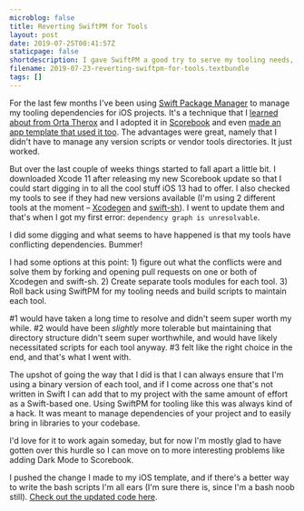 ```yaml
---
microblog: false
title: Reverting SwiftPM for Tools
layout: post
date: 2019-07-25T00:41:57Z
staticpage: false
shortdescription: I gave SwiftPM a good try to serve my tooling needs, but it ended up falling down.
filename: 2019-07-23-reverting-swiftpm-for-tools.textbundle
tags: []
---
```

For the last few months I've been using [Swift Package Manager](https://github.com/apple/swift-package-manager) to manage my tooling dependencies for iOS projects. It's a technique that I [learned about from Orta Therox](https://artsy.github.io/blog/2019/01/05/its-time-to-use-spm/) and I adopted it in [Scorebook](https://taphouse.io/scorebook) and even [made an app template that used it too](https://jsorge.net/2019/05/26/my-ios-xcode-project-template). The advantages were great, namely that I didn't have to manage any version scripts or vendor tools directories. It just worked.

But over the last couple of weeks things started to fall apart a little bit. I downloaded Xcode 11 after releasing my new Scorebook update so that I could start digging in to all the cool stuff iOS 13 had to offer. I also checked my tools to see if they had new versions available (I'm using 2 different tools at the moment – [Xcodegen](https://github.com/yonaskolb/XcodeGen) and [swift-sh](https://github.com/mxcl/swift-sh)). I went to update them and that's when I got my first error: `dependency graph is unresolvable`.

I did some digging and what seems to have happened is that my tools have conflicting dependencies. Bummer!

I had some options at this point: 1) figure out what the conflicts were and solve them by forking and opening pull requests on one or both of Xcodegen and swift-sh. 2) Create separate tools modules for each tool. 3) Roll back using SwiftPM for my tooling needs and build scripts to maintain each tool.

#1 would have taken a long time to resolve and didn't seem super worth my while. #2 would have been _slightly_ more tolerable but maintaining that directory structure didn't seem super worthwhile, and would have likely necessitated scripts for each tool anyway. #3 felt like the right choice in the end, and that's what I went with.

The upshot of going the way that I did is that I can always ensure that I'm using a binary version of each tool, and if I come across one that's not written in Swift I can add that to my project with the same amount of effort as a Swift-based one. Using SwiftPM for tooling like this was always kind of a hack. It was meant to manage dependencies of your project and to easily bring in libraries to your codebase.

I'd love for it to work again someday, but for now I'm mostly glad to have gotten over this hurdle so I can move on to more interesting problems like adding Dark Mode to Scorebook.

I pushed the change I made to my iOS template, and if there's a better way to write the bash scripts I'm all ears (I'm sure there is, since I'm a bash noob still). [Check out the updated code here](https://github.com/jsorge/ios-project-template/commit/616296f8835fb357ad2fcfbb702ec6d5d7748747).
